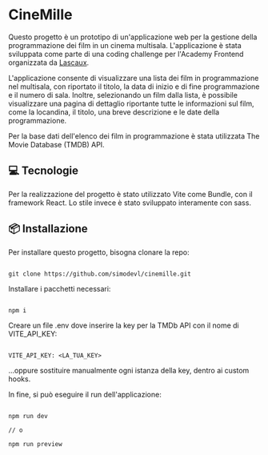 # CineMille

Questo progetto è un prototipo di un'applicazione web per la gestione della programmazione dei film in un cinema multisala. 
L'applicazione è stata sviluppata come parte di una coding challenge per l'Academy Frontend organizzata da [Lascaux](https://www.lascaux.it/careers/academy-itr4j/).

L'applicazione consente di visualizzare una lista dei film in programmazione nel multisala, con riportato il titolo, la data di inizio e di fine programmazione e il numero di sala. 
Inoltre, selezionando un film dalla lista, è possibile visualizzare una pagina di dettaglio riportante tutte le informazioni sul film, come la locandina, il titolo, una breve descrizione e le date della programmazione.

Per la base dati dell'elenco dei film in programmazione è stata utilizzata The Movie Database (TMDB) API. 

## 💻 Tecnologie

Per la realizzazione del progetto è stato utilizzato Vite come Bundle, con il framework React.
Lo stile invece è stato sviluppato interamente con sass.

## 📦 Installazione

Per installare questo progetto, bisogna clonare la repo:

```

git clone https://github.com/simodevl/cinemille.git

```

Installare i pacchetti necessari:

```

npm i

```

Creare un file .env dove inserire la key per la TMDb API con il nome di VITE_API_KEY:

```

VITE_API_KEY: <LA_TUA_KEY>

```
...oppure sostituire manualmente ogni istanza della key, dentro ai custom hooks.

In fine, si può eseguire il run dell'applicazione:

```

npm run dev

// o

npm run preview

```
